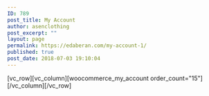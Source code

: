 ```yaml
---
ID: 789
post_title: My Account
author: asenclothing
post_excerpt: ""
layout: page
permalink: https://edaberan.com/my-account-1/
published: true
post_date: 2018-07-03 19:10:04
---
```

[vc_row][vc_column][woocommerce_my_account order_count="15"][/vc_column][/vc_row]